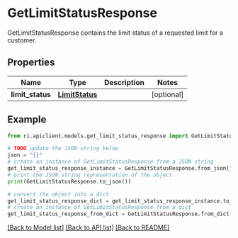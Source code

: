 # GetLimitStatusResponse

GetLimitStatusResponse contains the limit status of a requested limit for a customer.

## Properties

Name | Type | Description | Notes
------------ | ------------- | ------------- | -------------
**limit_status** | [**LimitStatus**](LimitStatus.md) |  | [optional] 

## Example

```python
from ri.apiclient.models.get_limit_status_response import GetLimitStatusResponse

# TODO update the JSON string below
json = "{}"
# create an instance of GetLimitStatusResponse from a JSON string
get_limit_status_response_instance = GetLimitStatusResponse.from_json(json)
# print the JSON string representation of the object
print(GetLimitStatusResponse.to_json())

# convert the object into a dict
get_limit_status_response_dict = get_limit_status_response_instance.to_dict()
# create an instance of GetLimitStatusResponse from a dict
get_limit_status_response_from_dict = GetLimitStatusResponse.from_dict(get_limit_status_response_dict)
```
[[Back to Model list]](../README.md#documentation-for-models) [[Back to API list]](../README.md#documentation-for-api-endpoints) [[Back to README]](../README.md)

